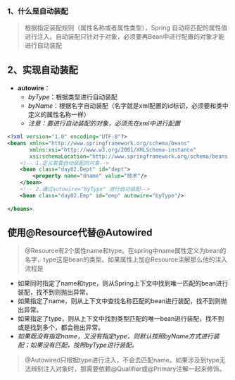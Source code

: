 







### 1、什么是自动装配

> 根据指定装配规则（属性名称或者属性类型），Spring 自动将匹配的属性值进行注入。自动装配只针对于对象，必须要再Bean中进行配置的对象才能进行自动装配



## 2、实现自动装配

- **autowire**：
  - *byType*：根据类型进行自动装配
  - *byName*：根据名字自动装配（名字就是xml配置的id标识，必须要和类中定义的属性名称一样）
  - *注意：要进行自动装配的对象，必须先在xml中进行配置*

```xml
<?xml version="1.0" encoding="UTF-8"?>
<beans xmlns="http://www.springframework.org/schema/beans"
       xmlns:xsi="http://www.w3.org/2001/XMLSchema-instance"
       xsi:schemaLocation="http://www.springframework.org/schema/beans http://www.springframework.org/schema/beans/spring-beans.xsd">
    <!-- 1.定义需要自动装配的对象-->
    <bean class="day02.Dept" id="dept">
        <property name="dname" value="技术"/>
    </bean>
    <!-- 2.通过autowire="byType" 进行自动装配-->
    <bean class="day02.Emp" id="emp" autowire="byType"/>
   
</beans>
```

## 使用@Resource代替@Autowired

> @Resource有2个属性name和type。在spring中name属性定义为bean的名字，type这是bean的类型。如果属性上加@Resource注解那么他的注入流程是

- 如果同时指定了name和type，则从Spring上下文中找到唯一匹配的bean进行装配，找不到则抛出异常。
- 如果指定了name，则从上下文中查找名称匹配的bean进行装配，找不到则抛出异常。
- 如果指定了type，则从上下文中找到类型匹配的唯一bean进行装配，找不到或是找到多个，都会抛出异常。
- *如果既没有指定name，又没有指定type，则默认按照byName方式进行装配；如果没有匹配，按照byType进行装配。*

> @Autowired只根据type进行注入，不会去匹配name。如果涉及到type无法辨别注入对象时，那需要依赖@Qualifier或@Primary注解一起来修饰。

